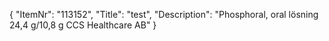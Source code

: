 {
  "ItemNr": "113152",
  "Title": "test",
  "Description": "Phosphoral, oral lösning 24,4 g/10,8 g CCS Healthcare AB"
}